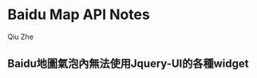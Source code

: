 Baidu Map API Notes
================================================
Qiu Zhe

## Baidu地圖氣泡內無法使用Jquery-UI的各種widget

